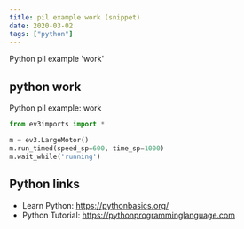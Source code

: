 ```yaml
---
title: pil example work (snippet)
date: 2020-03-02
tags: ["python"]
---
```

Python pil example 'work'


## python work

Python pil example: work

```python
from ev3imports import *

m = ev3.LargeMotor()
m.run_timed(speed_sp=600, time_sp=1000)
m.wait_while('running')


```

## Python links

- Learn Python: https://pythonbasics.org/
- Python Tutorial: https://pythonprogramminglanguage.com
